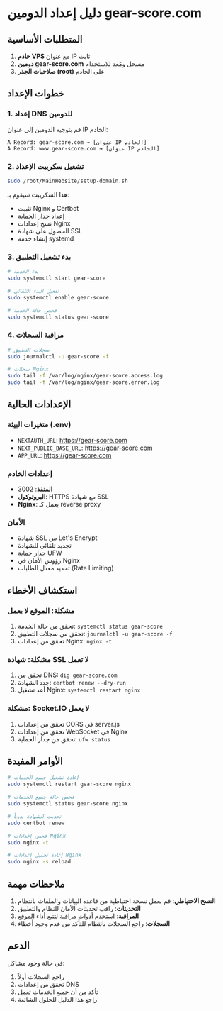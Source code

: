 # دليل إعداد الدومين gear-score.com

## المتطلبات الأساسية

1. **خادم VPS** مع عنوان IP ثابت
2. **دومين gear-score.com** مسجل ومُعد للاستخدام
3. **صلاحيات الجذر (root)** على الخادم

## خطوات الإعداد

### 1. إعداد DNS للدومين

قم بتوجيه الدومين إلى عنوان IP الخادم:

```
A Record: gear-score.com → [عنوان IP الخادم]
A Record: www.gear-score.com → [عنوان IP الخادم]
```

### 2. تشغيل سكريبت الإعداد

```bash
sudo /root/MainWebsite/setup-domain.sh
```

هذا السكريبت سيقوم بـ:
- تثبيت Nginx و Certbot
- إعداد جدار الحماية
- نسخ إعدادات Nginx
- الحصول على شهادة SSL
- إنشاء خدمة systemd

### 3. بدء تشغيل التطبيق

```bash
# بدء الخدمة
sudo systemctl start gear-score

# تفعيل البدء التلقائي
sudo systemctl enable gear-score

# فحص حالة الخدمة
sudo systemctl status gear-score
```

### 4. مراقبة السجلات

```bash
# سجلات التطبيق
sudo journalctl -u gear-score -f

# سجلات Nginx
sudo tail -f /var/log/nginx/gear-score.access.log
sudo tail -f /var/log/nginx/gear-score.error.log
```

## الإعدادات الحالية

### متغيرات البيئة (.env)
- `NEXTAUTH_URL`: https://gear-score.com
- `NEXT_PUBLIC_BASE_URL`: https://gear-score.com
- `APP_URL`: https://gear-score.com

### إعدادات الخادم
- **المنفذ**: 3002
- **البروتوكول**: HTTPS مع شهادة SSL
- **Nginx**: يعمل كـ reverse proxy

### الأمان
- شهادة SSL من Let's Encrypt
- تجديد تلقائي للشهادة
- جدار حماية UFW
- رؤوس الأمان في Nginx
- تحديد معدل الطلبات (Rate Limiting)

## استكشاف الأخطاء

### مشكلة: الموقع لا يعمل
1. تحقق من حالة الخدمة: `systemctl status gear-score`
2. تحقق من سجلات التطبيق: `journalctl -u gear-score -f`
3. تحقق من إعدادات Nginx: `nginx -t`

### مشكلة: شهادة SSL لا تعمل
1. تحقق من DNS: `dig gear-score.com`
2. جدد الشهادة: `certbot renew --dry-run`
3. أعد تشغيل Nginx: `systemctl restart nginx`

### مشكلة: Socket.IO لا يعمل
1. تحقق من إعدادات CORS في server.js
2. تحقق من إعدادات WebSocket في Nginx
3. تحقق من جدار الحماية: `ufw status`

## الأوامر المفيدة

```bash
# إعادة تشغيل جميع الخدمات
sudo systemctl restart gear-score nginx

# فحص حالة جميع الخدمات
sudo systemctl status gear-score nginx

# تحديث الشهادة يدوياً
sudo certbot renew

# فحص إعدادات Nginx
sudo nginx -t

# إعادة تحميل إعدادات Nginx
sudo nginx -s reload
```

## ملاحظات مهمة

1. **النسخ الاحتياطي**: قم بعمل نسخة احتياطية من قاعدة البيانات والملفات بانتظام
2. **التحديثات**: راقب تحديثات الأمان للنظام والتطبيق
3. **المراقبة**: استخدم أدوات مراقبة لتتبع أداء الموقع
4. **السجلات**: راجع السجلات بانتظام للتأكد من عدم وجود أخطاء

## الدعم

في حالة وجود مشاكل:
1. راجع السجلات أولاً
2. تحقق من إعدادات DNS
3. تأكد من أن جميع الخدمات تعمل
4. راجع هذا الدليل للحلول الشائعة